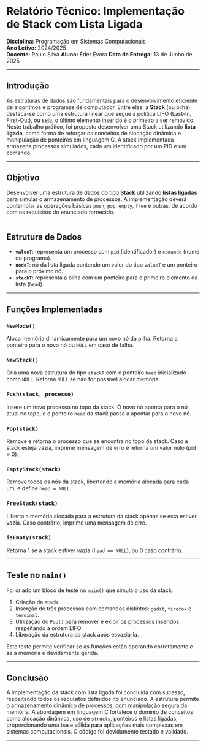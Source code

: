 # Relatório Técnico: Implementação de Stack com Lista Ligada

**Disciplina:** Programação em Sistemas Computacionais  
**Ano Letivo:** 2024/2025  
**Docente:** Paulo Silva 
**Aluno:** Éder Évora
**Data de Entrega:** 13 de Junho de 2025

---

## Introdução

As estruturas de dados são fundamentais para o desenvolvimento eficiente de algoritmos e programas de computador. Entre elas, a **Stack** (ou pilha) destaca-se como uma estrutura linear que segue a política LIFO (Last-In, First-Out), ou seja, o último elemento inserido é o primeiro a ser removido. Neste trabalho prático, foi proposto desenvolver uma Stack utilizando **lista ligada**, como forma de reforçar os conceitos de alocação dinâmica e manipulação de ponteiros em linguagem C. A stack implementada armazena processos simulados, cada um identificado por um PID e um comando.

---

## Objetivo

Desenvolver uma estrutura de dados do tipo **Stack** utilizando **listas ligadas** para simular o armazenamento de processos. A implementação deverá contemplar as operações básicas `push`, `pop`, `empty`, `free` e outras, de acordo com os requisitos do enunciado fornecido.

---

## Estrutura de Dados

- **`valueT`**: representa um processo com `pid` (identificador) e `comando` (nome do programa).
- **`nodeT`**: nó da lista ligada contendo um valor do tipo `valueT` e um ponteiro para o próximo nó.
- **`stackT`**: representa a pilha com um ponteiro para o primeiro elemento da lista (`head`).

---

## Funções Implementadas

### `NewNode()`
Aloca memória dinamicamente para um novo nó da pilha. Retorna o ponteiro para o novo nó ou `NULL` em caso de falha.

### `NewStack()`
Cria uma nova estrutura do tipo `stackT` com o ponteiro `head` inicializado como `NULL`. Retorna `NULL` se não for possível alocar memória.

### `Push(stack, processo)`
Insere um novo processo no topo da stack. O novo nó aponta para o nó atual no topo, e o ponteiro `head` da stack passa a apontar para o novo nó.

### `Pop(stack)`
Remove e retorna o processo que se encontra no topo da stack. Caso a stack esteja vazia, imprime mensagem de erro e retorna um valor nulo (pid = 0).

### `EmptyStack(stack)`
Remove todos os nós da stack, libertando a memória alocada para cada um, e define `head = NULL`.

### `FreeStack(stack)`
Liberta a memória alocada para a estrutura da stack apenas se esta estiver vazia. Caso contrário, imprime uma mensagem de erro.

### `isEmpty(stack)`
Retorna 1 se a stack estiver vazia (`head == NULL`), ou 0 caso contrário.

---

## Teste no `main()`

Foi criado um bloco de teste no `main()` que simula o uso da stack:

1. Criação da stack.
2. Inserção de três processos com comandos distintos: `gedit`, `firefox` e `terminal`.
3. Utilização do `Pop()` para remover e exibir os processos inseridos, respeitando a ordem LIFO.
4. Liberação da estrutura da stack após esvaziá-la.

Este teste permite verificar se as funções estão operando corretamente e se a memória é devidamente gerida.

---

## Conclusão

A implementação da stack com lista ligada foi concluída com sucesso, respeitando todos os requisitos definidos no enunciado. A estrutura permite o armazenamento dinâmico de processos, com manipulação segura da memória. A abordagem em linguagem C fortalece o domínio de conceitos como alocação dinâmica, uso de `structs`, ponteiros e listas ligadas, proporcionando uma base sólida para aplicações mais complexas em sistemas computacionais. O código foi devidamente testado e validado.

---
